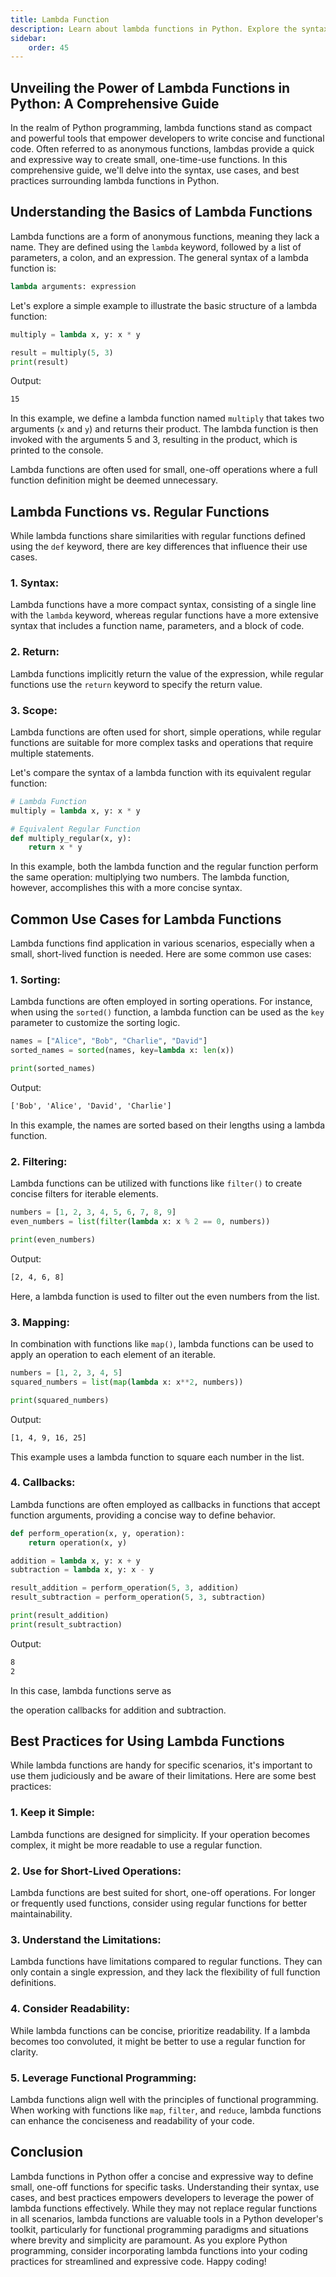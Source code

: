 ```yaml
---
title: Lambda Function
description: Learn about lambda functions in Python. Explore the syntax, use cases, and best practices associated with lambda functions in Python. Lambda functions are also known as anonymous functions. 
sidebar: 
    order: 45
---
```


## Unveiling the Power of Lambda Functions in Python: A Comprehensive Guide

In the realm of Python programming, lambda functions stand as compact and powerful tools that empower developers to write concise and functional code. Often referred to as anonymous functions, lambdas provide a quick and expressive way to create small, one-time-use functions. In this comprehensive guide, we'll delve into the syntax, use cases, and best practices surrounding lambda functions in Python.

## Understanding the Basics of Lambda Functions

Lambda functions are a form of anonymous functions, meaning they lack a name. They are defined using the `lambda` keyword, followed by a list of parameters, a colon, and an expression. The general syntax of a lambda function is:

```python title="Syntax" showLineNumbers{1} {1}
lambda arguments: expression
```

Let's explore a simple example to illustrate the basic structure of a lambda function:

```python title="lambda.py" showLineNumbers{1} {1}
multiply = lambda x, y: x * y

result = multiply(5, 3)
print(result) 
```

Output:

```cmd title="command" showLineNumbers{1} {1}
15
```

In this example, we define a lambda function named `multiply` that takes two arguments (`x` and `y`) and returns their product. The lambda function is then invoked with the arguments 5 and 3, resulting in the product, which is printed to the console.

Lambda functions are often used for small, one-off operations where a full function definition might be deemed unnecessary.

## Lambda Functions vs. Regular Functions

While lambda functions share similarities with regular functions defined using the `def` keyword, there are key differences that influence their use cases.

### 1. **Syntax:**

Lambda functions have a more compact syntax, consisting of a single line with the `lambda` keyword, whereas regular functions have a more extensive syntax that includes a function name, parameters, and a block of code.

### 2. **Return:**

Lambda functions implicitly return the value of the expression, while regular functions use the `return` keyword to specify the return value.

### 3. **Scope:**

Lambda functions are often used for short, simple operations, while regular functions are suitable for more complex tasks and operations that require multiple statements.

Let's compare the syntax of a lambda function with its equivalent regular function:

```python title="lambda.py" showLineNumbers{1} {2, 5-6}
# Lambda Function
multiply = lambda x, y: x * y

# Equivalent Regular Function
def multiply_regular(x, y):
    return x * y
```

In this example, both the lambda function and the regular function perform the same operation: multiplying two numbers. The lambda function, however, accomplishes this with a more concise syntax.

## Common Use Cases for Lambda Functions

Lambda functions find application in various scenarios, especially when a small, short-lived function is needed. Here are some common use cases:

### 1. **Sorting:**

Lambda functions are often employed in sorting operations. For instance, when using the `sorted()` function, a lambda function can be used as the `key` parameter to customize the sorting logic.

```python title="lambda.py" showLineNumbers{1} {2}
names = ["Alice", "Bob", "Charlie", "David"]
sorted_names = sorted(names, key=lambda x: len(x))

print(sorted_names)
```

Output:

```cmd title="command" showLineNumbers{1} {1}
['Bob', 'Alice', 'David', 'Charlie']
```

In this example, the names are sorted based on their lengths using a lambda function.

### 2. **Filtering:**

Lambda functions can be utilized with functions like `filter()` to create concise filters for iterable elements.

```python title="lambda.py" showLineNumbers{1} {2}
numbers = [1, 2, 3, 4, 5, 6, 7, 8, 9]
even_numbers = list(filter(lambda x: x % 2 == 0, numbers))

print(even_numbers)
```

Output:

```cmd title="command" showLineNumbers{1} {1}
[2, 4, 6, 8]
```

Here, a lambda function is used to filter out the even numbers from the list.

### 3. **Mapping:**

In combination with functions like `map()`, lambda functions can be used to apply an operation to each element of an iterable.

```python title="lambda.py" showLineNumbers{1} {2}
numbers = [1, 2, 3, 4, 5]
squared_numbers = list(map(lambda x: x**2, numbers))

print(squared_numbers)
```

Output:

```cmd title="command" showLineNumbers{1} {1}
[1, 4, 9, 16, 25]
```

This example uses a lambda function to square each number in the list.

### 4. **Callbacks:**

Lambda functions are often employed as callbacks in functions that accept function arguments, providing a concise way to define behavior.

```python title="lambda.py" showLineNumbers{1} {1-2, 4-5, 7-8}
def perform_operation(x, y, operation):
    return operation(x, y)

addition = lambda x, y: x + y
subtraction = lambda x, y: x - y

result_addition = perform_operation(5, 3, addition)
result_subtraction = perform_operation(5, 3, subtraction)

print(result_addition) 
print(result_subtraction)
```

Output:

```cmd title="command" showLineNumbers{1} {1-2}
8
2
```

In this case, lambda functions serve as

 the operation callbacks for addition and subtraction.

## Best Practices for Using Lambda Functions

While lambda functions are handy for specific scenarios, it's important to use them judiciously and be aware of their limitations. Here are some best practices:

### 1. **Keep it Simple:**

Lambda functions are designed for simplicity. If your operation becomes complex, it might be more readable to use a regular function.

### 2. **Use for Short-Lived Operations:**

Lambda functions are best suited for short, one-off operations. For longer or frequently used functions, consider using regular functions for better maintainability.

### 3. **Understand the Limitations:**

Lambda functions have limitations compared to regular functions. They can only contain a single expression, and they lack the flexibility of full function definitions.

### 4. **Consider Readability:**

While lambda functions can be concise, prioritize readability. If a lambda becomes too convoluted, it might be better to use a regular function for clarity.

### 5. **Leverage Functional Programming:**

Lambda functions align well with the principles of functional programming. When working with functions like `map`, `filter`, and `reduce`, lambda functions can enhance the conciseness and readability of your code.

## Conclusion

Lambda functions in Python offer a concise and expressive way to define small, one-off functions for specific tasks. Understanding their syntax, use cases, and best practices empowers developers to leverage the power of lambda functions effectively. While they may not replace regular functions in all scenarios, lambda functions are valuable tools in a Python developer's toolkit, particularly for functional programming paradigms and situations where brevity and simplicity are paramount. As you explore Python programming, consider incorporating lambda functions into your coding practices for streamlined and expressive code. Happy coding!